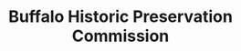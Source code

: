 ---
layout: repo
title: "Buffalo Historic Preservation Commission"
id: 6158
permalink: repos/6158/
---